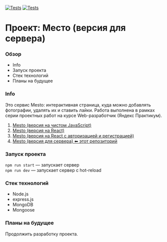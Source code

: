 [![Tests](../../actions/workflows/tests-13-sprint.yml/badge.svg)](../../actions/workflows/tests-13-sprint.yml) [![Tests](../../actions/workflows/tests-14-sprint.yml/badge.svg)](../../actions/workflows/tests-14-sprint.yml)

# Проект: Место (версия для сервера)

### Обзор

- Info
- Запуск проекта
- Стек технологий
- Планы на будущее

### **Info**

Это сервис Mesto: интерактивная страница, куда можно добавлять фотографии, удалять их и ставить лайки.
Работа выполнена в рамках серии проeктных работ на курсе Web-разработчик (Яндекс Практикум).

1. [Mesto (версия на чистом JavaScript)](https://github.com/Sattturday/mesto)
2. [Mesto (версия на React)](https://github.com/Sattturday/mesto-react)
3. [Mesto (версия на React с авторизацией и регистрацией)](https://github.com/Sattturday/react-mesto-auth)
4. [Mesto (версия для сервера) ⬅ этот репозиторий](https://github.com/Sattturday/express-mesto-gha)

### **Запуск проекта**

`npm run start` — запускает сервер  
`npm run dev` — запускает сервер с hot-reload

### **Стек технологий**

- Node.js
- express.js
- MongoDB
- Mongoose

### **Планы на будущее**

Продолжить разработку проекта.
